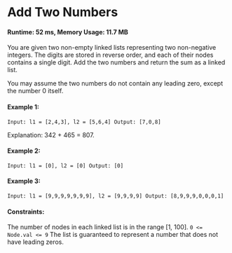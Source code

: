 # Add Two Numbers 
#### Runtime: 52 ms, Memory Usage: 11.7 MB

You are given two non-empty linked lists representing two non-negative integers. The digits are stored in reverse order, and each of their nodes contains a single digit. Add the two numbers and return the sum as a linked list.

You may assume the two numbers do not contain any leading zero, except the number 0 itself.

#### Example 1:
`Input: l1 = [2,4,3], l2 = [5,6,4]
Output: [7,0,8]`

Explanation: 342 + 465 = 807.


#### Example 2:
`Input: l1 = [0], l2 = [0]
Output: [0]`


#### Example 3:
`Input: l1 = [9,9,9,9,9,9,9], l2 = [9,9,9,9]
Output: [8,9,9,9,0,0,0,1]`


#### Constraints:
The number of nodes in each linked list is in the range [1, 100].
`0 <= Node.val <= 9`
The list is guaranteed to represent a number that does not have leading zeros.
